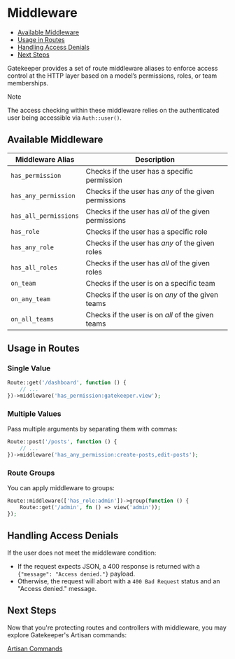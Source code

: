 # Middleware

- [Available Middleware](#available-middleware)
- [Usage in Routes](#usage-in-routes)
- [Handling Access Denials](#handling-access-denials)
- [Next Steps](#next-steps)

Gatekeeper provides a set of route middleware aliases to enforce access control at the HTTP layer based on a model’s permissions, roles, or team memberships.

> [!NOTE]
> The access checking within these middleware relies on the authenticated user being accessible via `Auth::user()`.

<a name="available-middleware"></a>
## Available Middleware

| Middleware Alias        | Description                                           |
|-------------------------|-------------------------------------------------------|
| `has_permission`        | Checks if the user has a specific permission          |
| `has_any_permission`    | Checks if the user has *any* of the given permissions |
| `has_all_permissions`   | Checks if the user has *all* of the given permissions |
| `has_role`              | Checks if the user has a specific role                |
| `has_any_role`          | Checks if the user has *any* of the given roles       |
| `has_all_roles`         | Checks if the user has *all* of the given roles       |
| `on_team`               | Checks if the user is on a specific team              |
| `on_any_team`           | Checks if the user is on *any* of the given teams     |
| `on_all_teams`          | Checks if the user is on *all* of the given teams     |

<a name="usage-in-routes"></a>
## Usage in Routes

### Single Value

```php
Route::get('/dashboard', function () {
    // ...
})->middleware('has_permission:gatekeeper.view');
```

### Multiple Values

Pass multiple arguments by separating them with commas:

```php
Route::post('/posts', function () {
    // ...
})->middleware('has_any_permission:create-posts,edit-posts');
```

### Route Groups

You can apply middleware to groups:

```php
Route::middleware(['has_role:admin'])->group(function () {
    Route::get('/admin', fn () => view('admin'));
});
```

<a name="handling-access-denials"></a>
## Handling Access Denials

If the user does not meet the middleware condition:
- If the request expects JSON, a 400 response is returned with a `{"message": "Access denied."}` payload.
- Otherwise, the request will abort with a `400 Bad Request` status and an "Access denied." message.

<a name="next-steps"></a>
## Next Steps

Now that you're protecting routes and controllers with middleware, you may explore Gatekeeper's Artisan commands:

[Artisan Commands](artisan-commands.md)
